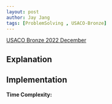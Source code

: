 ```yaml
---
layout: post
author: Jay Jang
tags: [ProblemSolving , USACO-Bronze]
---
```


[USACO Bronze 2022 December](http://usaco.org/index.php?page=viewproblem&cpid=1251)

## Explanation



## Implementation

**Time Complexity:** 


```cpp

```


```py

```